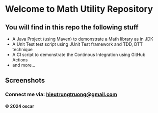 # Welcome to Math Utility Repository

## You will find in this repo the following stuff

* A Java Project (using Maven) to demonstrate a Math library as in JDK
* A Unit Test test script using JUnit Test framework and TDD, DTT technique
* A CI script to demonstrate the Continous Integration using GitHub Actions
* and more...

## Screenshots

### Connect me via: hieutrungtruong@gmail.com

#### &#169; 2024 oscar